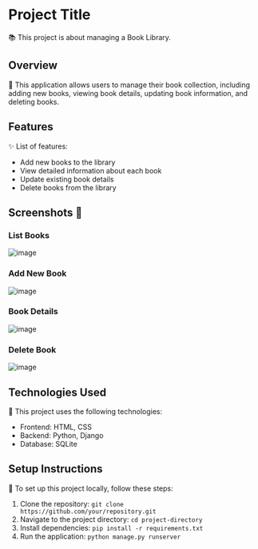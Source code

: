 # Project Title

📚 This project is about managing a Book Library.

## Overview

📖 This application allows users to manage their book collection, including adding new books, viewing book details, updating book information, and deleting books.

## Features

✨ List of features:

- Add new books to the library
- View detailed information about each book
- Update existing book details
- Delete books from the library

## Screenshots 📃

### List Books
![image](https://github.com/user-attachments/assets/dfeec117-d8ec-4a07-886f-f28a03c0aa71)



### Add New Book
![image](https://github.com/user-attachments/assets/d7f3da2f-ea9f-4ca3-894b-a82457e70e64)



### Book Details
![image](https://github.com/user-attachments/assets/d7f0100e-3642-4805-a701-42f1f07403df)


### Delete Book
![image](https://github.com/user-attachments/assets/118edcba-55ba-4d65-bc3c-547f2e373d69)



## Technologies Used

🔧 This project uses the following technologies:

- Frontend: HTML, CSS
- Backend: Python, Django
- Database: SQLite

## Setup Instructions

🚀 To set up this project locally, follow these steps:

1. Clone the repository: `git clone https://github.com/your/repository.git`
2. Navigate to the project directory: `cd project-directory`
3. Install dependencies: `pip install -r requirements.txt`
4. Run the application: `python manage.py runserver`
